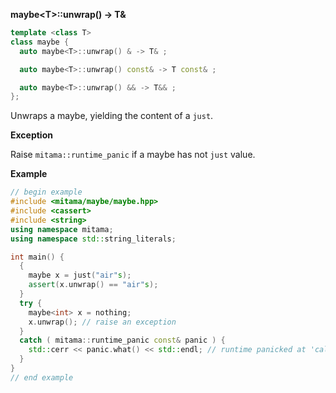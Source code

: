 **maybe&lt;T&gt;::unwrap() -> T&**

```cpp
template <class T>
class maybe {
  auto maybe<T>::unwrap() & -> T& ;

  auto maybe<T>::unwrap() const& -> T const& ;

  auto maybe<T>::unwrap() && -> T&& ;
};
```

Unwraps a maybe, yielding the content of a `just`.

**Exception**

Raise `mitama::runtime_panic` if a maybe has not `just` value.

**Example**

```cpp
// begin example
#include <mitama/maybe/maybe.hpp>
#include <cassert>
#include <string>
using namespace mitama;
using namespace std::string_literals;

int main() {
  {
    maybe x = just("air"s);
    assert(x.unwrap() == "air"s);
  }
  try {
    maybe<int> x = nothing;
    x.unwrap(); // raise an exception
  }
  catch ( mitama::runtime_panic const& panic ) {
    std::cerr << panic.what() << std::endl; // runtime panicked at 'called `maybe::unwrap()` on a `nothing` value'
  }
}
// end example
```
